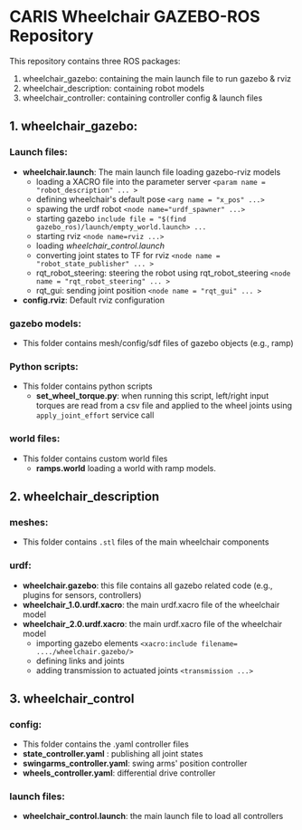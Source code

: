 # CARIS Wheelchair GAZEBO-ROS Repository
This repository contains three ROS packages: 
1. wheelchair_gazebo: containing the main launch file to run gazebo & rviz
2. wheelchair_description: containing robot models
3. wheelchair_controller: containing controller config & launch files

## 1. **wheelchair_gazebo**: 
### Launch files:
- **wheelchair.launch**: The main launch file loading gazebo-rviz models
  - loading a XACRO file into the parameter server `<param name = "robot_description" ... >`
  - defining wheelchair's default pose `<arg name = "x_pos" ...>`
  - spawing the urdf robot `<node name="urdf_spawner" ...>`
  - starting gazebo `include file = "$(find gazebo_ros)/launch/empty_world.launch> ...`
  - starting rviz `<node name=rviz ...>`
  - loading *wheelchair_control.launch*
  - converting joint states to TF for rviz `<node name = "robot_state_publisher" ... >`
  - rqt_robot_steering: steering the robot using rqt_robot_steering `<node name = "rqt_robot_steering" ... >`
  - rqt_gui: sending joint position `<node name = "rqt_gui" ... >`
 - **config.rviz**: Default rviz configuration 
### gazebo models: 
- This folder contains mesh/config/sdf files of gazebo objects (e.g., ramp)
### Python scripts: 
- This folder contains python scripts 
  - **set_wheel_torque.py**: when running this script, left/right input torques are read from a csv file and applied to the wheel joints using `apply_joint_effort` service call
### world files: 
- This folder contains custom world files
  - **ramps.world** loading a world with ramp models. 
  
## 2. **wheelchair_description**
### meshes: 
 - This folder contains `.stl` files of the main wheelchair components
### urdf: 
 - **wheelchair.gazebo**: this file contains all gazebo related code (e.g., plugins for sensors, controllers)
 - **wheelchair_1.0.urdf.xacro**: the main urdf.xacro file of the wheelchair model 
 - **wheelchair_2.0.urdf.xacro**: the main urdf.xacro file of the wheelchair model 
   - importing gazebo elements `<xacro:include filename= ..../wheelchair.gazebo/>`
   - defining links and joints
   - adding transmission to actuated joints `<transmission ...>`
## 3. **wheelchair_control**
### config: 
- This folder contains the .yaml controller files
 - **state_controller.yaml** : publishing all joint states
 - **swingarms_controller.yaml**: swing arms' position controller
 - **wheels_controller.yaml**: differential drive controller
### launch files: 
- **wheelchair_control.launch**: the main launch file to load all controllers
